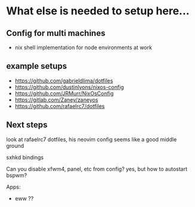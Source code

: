 # What else is needed to setup here...

## Config for multi machines

- nix shell implementation for node environments at work

## example setups

- https://github.com/gabrieldlima/dotfiles
- https://github.com/dustinlyons/nixos-config
- https://github.com/JRMurr/NixOsConfig
- https://gitlab.com/Zaney/zaneyos
- https://github.com/rafaelrc7/dotfiles

## Next steps

look at rafaelrc7 dotfiles, his neovim config seems like a good middle ground

sxhkd bindings

Can you disable xfwm4, panel, etc from config?
yes, but how to autostart bspwm?

Apps:

- eww ??
